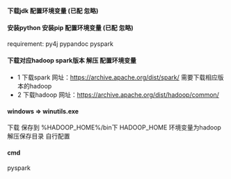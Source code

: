 #### 下载jdk 配置环境变量 (已配 忽略)
#### 安装python 安装pip 配置环境变量 (已配 忽略)
requirement: py4j pypandoc pyspark
#### 下载对应hadoop spark版本 解压 配置环境变量
- 1 下载spark
网址：https://archive.apache.org/dist/spark/
需要下载相应版本的hadoop
- 2 下载hadoop
网址：https://archive.apache.org/dist/hadoop/common/

#### windows => winutils.exe
下载 保存到 %HADOOP_HOME%/bin下 HADOOP_HOME 环境变量为hadoop解压保存目录 自行配置

#### cmd
pyspark
